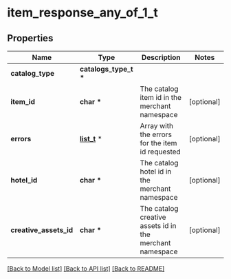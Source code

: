 # item_response_any_of_1_t

## Properties
Name | Type | Description | Notes
------------ | ------------- | ------------- | -------------
**catalog_type** | **catalogs_type_t \*** |  | 
**item_id** | **char \*** | The catalog item id in the merchant namespace | [optional] 
**errors** | [**list_t**](item_validation_event.md) \* | Array with the errors for the item id requested | [optional] 
**hotel_id** | **char \*** | The catalog hotel id in the merchant namespace | [optional] 
**creative_assets_id** | **char \*** | The catalog creative assets id in the merchant namespace | [optional] 

[[Back to Model list]](../README.md#documentation-for-models) [[Back to API list]](../README.md#documentation-for-api-endpoints) [[Back to README]](../README.md)


